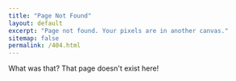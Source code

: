 ```yaml
---
title: "Page Not Found"
layout: default
excerpt: "Page not found. Your pixels are in another canvas."
sitemap: false
permalink: /404.html
---
```


What was that? That page doesn't exist here!


